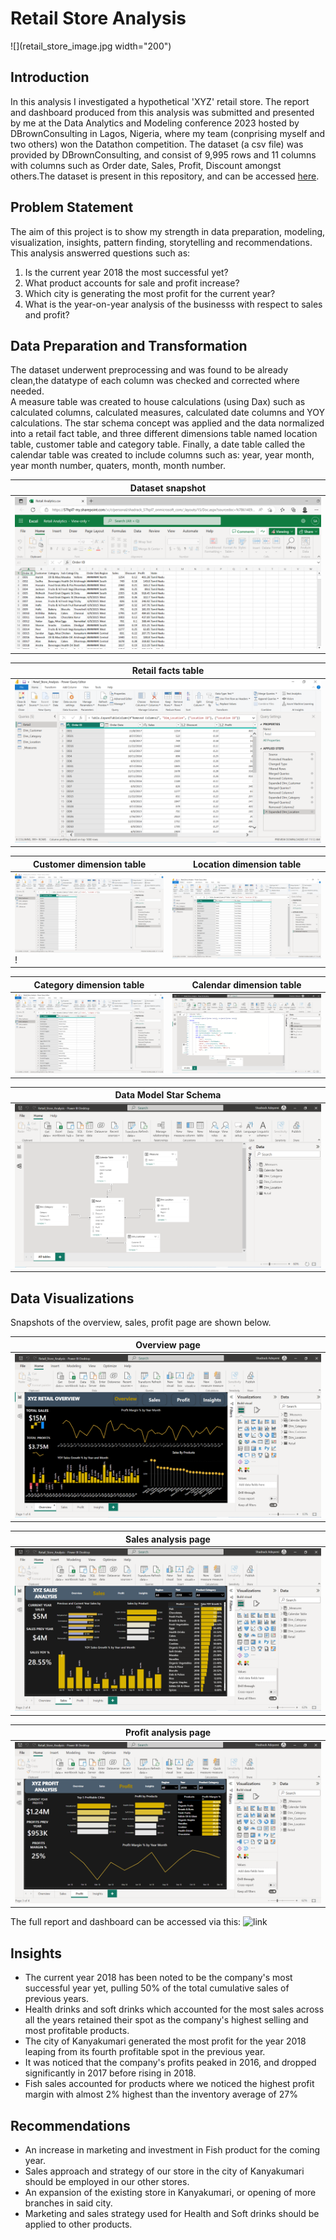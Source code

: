 # Retail Store Analysis
![](retail_store_image.jpg width="200")

## Introduction
In this analysis I investigated a hypothetical 'XYZ' retail store. The report and dashboard produced from this analysis was submitted  and presented by me at the Data Analytics and Modeling conference 2023 hosted by DBrownConsulting in Lagos, Nigeria, where my team (conprising myself and two others) won the Datathon competition. 
The dataset (a csv file) was provided by DBrownConsulting, and consist of 9,995 rows and 11 columns with columns such as Order date, Sales, Profit, Discount amongst others.The dataset is present in this repository, and can be accessed [here](Retail_Analytics.csv).

## Problem Statement
The aim of this project is to show my strength in data preparation, modeling, visualization, insights, pattern finding, storytelling and recommendations. This analysis answerred questions such as:
1. Is the current year 2018 the most successful yet?
2. What product accounts for sale and profit increase?
3. Which city is generating the most profit for the current year?
4. What is the year-on-year analysis of the businesss with respect to sales and profit?

## Data Preparation and Transformation
The dataset underwent preprocessing and was found to be already clean,the datatype of each column was checked and corrected where needed.  
A measure table was created to house calculations (using Dax) such as calculated columns, calculated measures, calculated date columns and YOY calculations.
The star schema concept was applied and the data normalized into a retail fact table, and three different dimensions table named location table, customer table and category table.
Finally, a date table called the calendar table was created to include columns such as: year, year month, year month number, quaters, month, month number.

Dataset snapshot|
-------------------  |
![Dataset snapshot](dataset_snapshot.PNG)|

Retail facts table|
-------------------  |
![Retail facts table](fact_table.PNG)|


Customer dimension table | Location dimension table
-----------------------  | -----------------------
![Customer dimension table](customer_table.PNG)!| ![Location dimension table](location_table.PNG)

Category dimension table | Calendar dimension table
-----------------------  | -----------------------
![Category dimension table](category_table.PNG) | ![Calendar dax measure](calendar_table_dax.PNG)

Data Model Star Schema|
-------------------  |
![Data Model Star Schema](data_model.PNG)|

## Data Visualizations

Snapshots of the overview, sales, profit page are shown below.

Overview page|
-------------------  |
![Overview page](overview_page.PNG)|

Sales analysis page|
-------------------  |
![Sales analysis page](sales_analysis_page.PNG)|

Profit analysis page|
-------------------  |
![Profit analysis page](profit_analysis_page.PNG)|

The full report and dashboard can be accessed via this: ![link](https://app.powerbi.com/view?r=eyJrIjoiMjdjNjMxNjQtYjAyYi00NTBjLWJjNjctMzcyNTA3ZGI3OWJjIiwidCI6IjRiOTYzM2MxLWZjMmEtNGU4OS05MWQ4LWU1NDA5MGM2MmY0ZSJ9&pageName=ReportSection13b5f04f44cab6e80b49)

## Insights
* The current year 2018 has been noted to be the company's most successful year yet, pulling 50% of the total cumulative sales of previous years. 
* Health drinks and soft drinks which accounted for the most sales across all the years retained their spot as the company's highest selling and  most profitable products.
* The city of Kanyakumari generated the most profit for the year 2018 leaping from its fourth profitable spot in the previous year.
* It was noticed that the company's profits peaked in 2016, and dropped significantly in 2017 before rising in 2018.
* Fish sales accounted for products where we noticed the highest profit margin with almost 2% highest than the inventory average of 27%

## Recommendations
* An increase in marketing and investment in Fish product for the coming year.
* Sales approach and strategy of our store in the city of Kanyakumari should be employed in our other stores.
* An expansion of the existing store in Kanyakumari, or opening of more branches in said city.
* Marketing and sales strategy used for Health and Soft drinks should be applied to other products.

